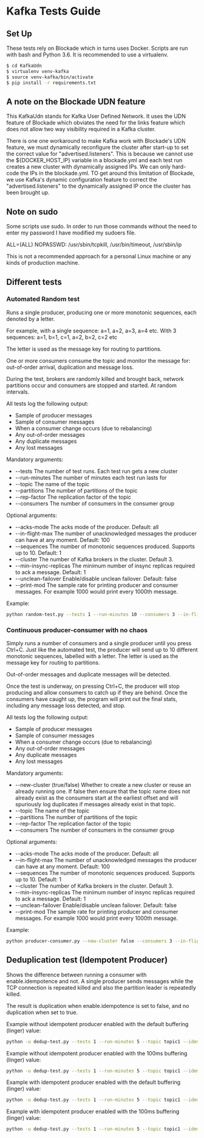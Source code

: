 # Kafka Tests Guide

## Set Up

These tests rely on Blockade which in turns uses Docker. Scripts are run with bash and Python 3.6. It is recommended to use a virtualenv.

```bash
$ cd KafkaUdn
$ virtualenv venv-kafka
$ source venv-kafka/bin/activate
$ pip install -r requirements.txt
```

## A note on the Blockade UDN feature

This KafkaUdn stands for Kafka User Defined Network. It uses the UDN feature of Blockade which obviates the need for the links feature which does not allow two way visibility required in a Kafka cluster. 

There is one one workaround to make Kafka work with Blockade's UDN feature, we must dynamically reconfigure the cluster after start-up to set the correct value for "advertised.listeners". This is because we cannot use the ${DOCKER_HOST_IP} variable in a blockade.yml and each test run creates a new cluster with dynamically assigned IPs. We can only hard-code the IPs in the blockade.yml. TO get around this limitation of Blockade, we use Kafka's dynamic configuration feature to correct the "advertised.listeners" to the dynamically assigned IP once the cluster has been brought up.

## Note on sudo

Some scripts use sudo. In order to run those commands without the need to enter my password I have modified my sudoers file.

ALL=(ALL) NOPASSWD: /usr/sbin/tcpkill, /usr/bin/timeout, /usr/sbin/ip

This is not a recommended approach for a personal Linux machine or any kinds of production machine.

## Different tests

### Automated Random test

Runs a single producer, producing one or more monotonic sequences, each denoted by a letter.

For example, with a single sequence: a=1, a=2, a=3, a=4 etc.
With 3 sequences: a=1, b=1, c=1, a=2, b=2, c=2 etc

The letter is used as the message key for routing to partitions.

One or more consumers consume the topic and monitor the message for: out-of-order arrival, duplication and message loss.

During the test, brokers are randomly killed and brought back, network partitions occur and consumers are stopped and started. At random intervals.

All tests log the following output:

- Sample of producer messages
- Sample of consumer messages
- When a consumer change occurs (due to rebalancing)
- Any out-of-order messages
- Any duplicate messages
- Any lost messages

Mandatory arguments:

- --tests The number of test runs. Each test run gets a new cluster
- --run-minutes The number of minutes each test run lasts for
- --topic The name of the topic
- --partitions The number of partitions of the topic
- --rep-factor The replication factor of the topic
- --consumers The number of consumers in the consumer group

Optional arguments:

- --acks-mode The acks mode of the producer. Default: all
- --in-flight-max The number of unacknowledged messages the producer can have at any moment. Default: 100
- --sequences The number of monotonic sequences produced. Supports up to 10. Default: 1
- --cluster The number of Kafka brokers in the cluster. Default 3.
- --min-insync-replicas The minimum number of insync replicas required to ack a message. Default: 1
- --unclean-failover Enable/disable unclean failover. Default: false
- --print-mod The sample rate for printing producer and consumer messages. For example 1000 would print every 1000th message.

Example:

```bash
python random-test.py --tests 1 --run-minutes 10 --consumers 3 --in-flight-max 2000 --grace-period-sec 300 --cluster 3 --topic topic1 --partitions 1 --rep-factor 3 --acks-mode all --sequences 1
```

### Continuous producer-consumer with no chaos

Simply runs a number of consumers and a single producer until you press Ctrl+C. Just like the automated test, the producer will send up to 10 different monotonic sequences, labelled with a letter. The letter is used as the message key for routing to partitions.

Out-of-order messages and duplicate messages will be detected. 

Once the test is underway, on pressing Ctrl+C, the producer will stop producing and allow consumers to catch up if they are behind. Once the consumers have caught up, the program will print out the final stats, including any message loss detected, and stop.

All tests log the following output:

- Sample of producer messages
- Sample of consumer messages
- When a consumer change occurs (due to rebalancing)
- Any out-of-order messages
- Any duplicate messages
- Any lost messages

Mandatory arguments:

- --new-cluster (true/false) Whether to create a new cluster or reuse an already running one. If false then ensure that the topic name does not already exist as the consumers start at the earliest offset and will spuriously log duplicates if messages already exist in that topic.
- --topic The name of the topic
- --partitions The number of partitions of the topic
- --rep-factor The replication factor of the topic
- --consumers The number of consumers in the consumer group

Optional arguments:

- --acks-mode The acks mode of the producer. Default: all
- --in-flight-max The number of unacknowledged messages the producer can have at any moment. Default: 100
- --sequences The number of monotonic sequences produced. Supports up to 10. Default: 1
- --cluster The number of Kafka brokers in the cluster. Default 3.
- --min-insync-replicas The minimum number of insync replicas required to ack a message. Default: 1
- --unclean-failover Enable/disable unclean failover. Default: false
- --print-mod The sample rate for printing producer and consumer messages. For example 1000 would print every 1000th message.

Example:

```bash
python producer-consumer.py --new-cluster false --consumers 3 --in-flight-max 10 --grace-period-sec 300 --cluster 3 --topic topic7 --partitions 3 --rep-factor 3 --acks-mode all --sequences 10 --print-mod 100
```

## Deduplication test (Idempotent Producer)

Shows the difference between running a consumer with enable.idempotence and not. A single producer sends messages while the TCP connection is repeated killed and also the partition leader is repeatedly killed.

The result is duplication when enable.idempotence is set to false, and no duplication when set to true.

Example without idempotent producer enabled with the default buffering (linger) value:

```bash
python -u dedup-test.py --tests 1 --run-minutes 5 --topic topic1 --idempotence false --buffering-max-ms 0 --new-cluster true
```

Example without idempotent producer enabled with the 100ms buffering (linger) value:

```bash
python -u dedup-test.py --tests 1 --run-minutes 5 --topic topic1 --idempotence false --buffering-max-ms 100 --new-cluster true
```

Example with idempotent producer enabled with the default buffering (linger) value:

```bash
python -u dedup-test.py --tests 1 --run-minutes 5 --topic topic1 --idempotence true --buffering-max-ms 0 --new-cluster true
```

Example with idempotent producer enabled with the 100ms buffering (linger) value:

```bash
python -u dedup-test.py --tests 1 --run-minutes 5 --topic topic1 --idempotence true --buffering-max-ms 100 --new-cluster true
```